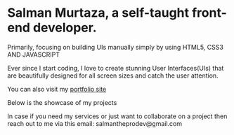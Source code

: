 <h1>Salman Murtaza, a self-taught front-end developer.</h1>
<p>Primarily, focusing on building UIs manually simply by using HTML5, CSS3 AND JAVASCRIPT</p>
<p>Ever since I start coding, I love to create stunning User Interfaces(UIs) that are beautifully designed for all screen sizes and catch the user attention.</p>
<P>You can also visit my <a href='https://salmanthedev.netlify.app' target='_blank'>portfolio site</a></P>
<p>Below is the showcase of my projects</p>
<p>In case if you need my services or just want to collaborate on a project then reach out to me via this email: salmantheprodev@gmail.com</p>

<!---
proDevSalman/proDevSalman is a ✨ special ✨ repository because its `README.md` (this file) appears on your GitHub profile.
You can click the Preview link to take a look at your changes.
--->
